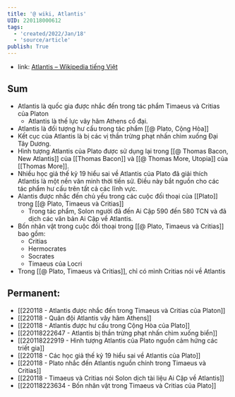 ```yaml
---
title: '@ wiki, Atlantis'
UID: 220118000612
tags:
  - 'created/2022/Jan/18'
  - 'source/article'
publish: True
---
```

- link: [Atlantis – Wikipedia tiếng Việt](https://vi.wikipedia.org/wiki/Atlantis)

## Sum
- Atlantis là quốc gia được nhắc đến trong tác phẩm Timaeus và Critias của Platon
	- Atlantis là thế lực vây hãm Athens cổ đại.
- Atlantis là đối tượng hư cấu trong tác phẩm [[@ Plato, Cộng Hòa]]
- Kết cục của Atlantis là bị các vị thần trừng phạt nhấn chìm xuống Đại Tây Dương.
- Hình tượng Atlantis của Plato được sử dụng lại trong [[@ Thomas Bacon, New Atlantis]] của [[Thomas Bacon]] và [[@ Thomas More, Utopia]] của [[Thomas More]].
- Nhiều học giả thế kỷ 19 hiểu sai về Atlantis của Plato đã giải thích Atlantis là một nền văn minh thời tiền sử. Điều này bắt nguồn cho các tác phẩm hư cấu trên tất cả các lĩnh vực.
- Alantis được nhắc đến chủ yếu trong các cuộc đối thoại của [[Plato]] trong [[@ Plato, Timaeus và Critias]]
	- Trong tác phẩm, Solon người đã đến Ai Cập 590 đến 580 TCN và đã dịch các văn bản Ai Cập về Atlantis.
- Bốn nhân vật trong cuộc đối thoại trong [[@ Plato, Timaeus và Critias]] bao gồm:
	- Critias
	- Hermocrates
	- Socrates
	- Timaeus của Locri
- Trong [[@ Plato, Timaeus và Critias]], chỉ có mình Critias nói về Atlantis

## Permanent:
- [[220118 - Atlantis được nhắc đến trong Timaeus và Critias của Platon]]
- [[220118 - Quân đội Atlantis vây hãm Athens]]
- [[220118 - Atlantis được hư cấu trong Cộng Hòa của Plato]]
- [[220118222647 - Atlantis bị thần trừng phạt nhấn chìm xuống biển]]
- [[220118222919 - Hình tượng Atlantis của Plato nguồn cảm hứng các triết gia]]
- [[220118 - Các học giả thế kỷ 19 hiểu sai về Atlantis của Plato]]
- [[220118 - Plato nhắc đến Atlantis nguồn chính trong Timaeus và Critias]]
- [[220118 - Timaeus và Critias nói Solon dịch tài liệu Ai Cập về Atlantis]]
- [[220118223634 - Bốn nhân vật trong Timaeus và Critias của Plato]]